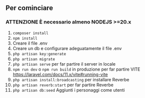## Per cominciare

### **ATTENZIONE** È necessario almeno NODEJS >=20.x

1. ``` composer install ```
2. ``` npm install ```
3. Creare il file .env
4. Creare un db e configurare adeguatamente il file .env
5. ```php artisan key:generate```
6. ```php artisan migrate```
7. ```php artisan serve``` per far partire il server in locale
8. ```npm run dev``` o ```npm run build``` in produzione per far partire VITE https://laravel.com/docs/11.x/vite#running-vite
9. ```php artisan install:broadcasting``` per installare Reverbe
10. ```php artisan reverb:start``` per far partire Reverbe
11. ```php artisan db:seed``` Aggiunti i personaggi come utenti
